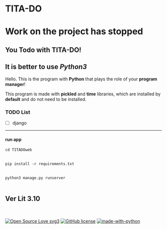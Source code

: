 # TITA-DO
# Work on the project has stopped

## You Todo with TITA-DO!
## It is better to use *Python3*

Hello. This is the program with **Python** that plays the role of your **program manager**!

This program is made with **pickled** and **time** libraries, which are installed by **default** and do not need to be installed.

### TODO List

- [ ]  django
----------------------

#### run app
`cd TITADOweb`
<br></br>

`pip install -r requirements.txt`
<br></br>

`python3 manage.py runserver`
<br></br>

##   Ver Lit 3.10

<br></br>
[![Open Source Love svg3](https://badges.frapsoft.com/os/v3/open-source.svg?v=103)](https://github.com/ellerbrock/open-source-badges/)
[![GitHub license](https://img.shields.io/github/license/Naereen/badges.svg)](https://github.com/KomeilParseh/TITA-DO/blob/main/LICENSE)
[![made-with-python](https://img.shields.io/badge/Made%20with-Python-1f425f.svg)](https://www.python.org/)
